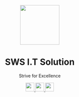 <div align="center">
    <a href="https://www.swstechno.com/">
        <img src="https://lh3.googleusercontent.com/u/0/drive-viewer/AITFw-xdwkfXVVGUidMbKbNAmDsFLvC06AhAxbjU9hOEkSuS-JK5ONT6S4zXR25jpkYtVA8PDyhnpbjFEfB73GGy6mPqwXsu=w1920-h923" height="128">
    <a/>
    <h1>SWS I.T Solution</h1>
    <p>Strive for Excellence</p>
    <div>
        <a href="https://www.swstechno.com">
            <img src="https://img.shields.io/static/v1?message=Website&label=&color=E8E8E8&logoColor=black&labelColor=&style=for-the-badge" height="28" />
        </a>
        <a href="https://www.facebook.com/swstechno">
            <img src="https://img.shields.io/static/v1?message=Facebook&label=&color=1877F2&logoColor=white&labelColor=&style=for-the-badge" height="28" />
        </a>
        <a href="https://www.instagram.com/swstechno">
            <img src="https://img.shields.io/static/v1?message=Instagram&label=&color=E4405F&logoColor=white&labelColor=&style=for-the-badge" height="28" />
        </a>
    </div>
</div>
